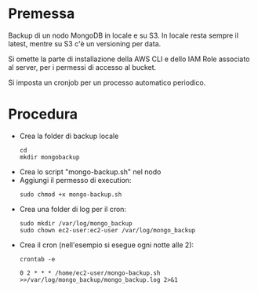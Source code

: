 # Premessa
Backup di un nodo MongoDB in locale e su S3.
In locale resta sempre il latest, mentre su S3 c'è un versioning per data.

Si omette la parte di installazione della AWS CLI e dello IAM Role associato al server, per i permessi di accesso al bucket.

Si imposta un cronjob per un processo automatico periodico.

# Procedura
- Crea la folder di backup locale
  ``` 
  cd
  mkdir mongobackup
  ```
- Crea lo script "mongo-backup.sh" nel nodo
- Aggiungi il permesso di execution:
  ``` 
  sudo chmod +x mongo-backup.sh
  ```
- Crea una folder di log per il cron:
  ```
  sudo mkdir /var/log/mongo_backup
  sudo chown ec2-user:ec2-user /var/log/mongo_backup
  ```
- Crea il cron (nell'esempio si esegue ogni notte alle 2):
  ```
  crontab -e  
  ```
  ```
  0 2 * * * /home/ec2-user/mongo-backup.sh >>/var/log/mongo_backup/mongo_backup.log 2>&1
  ```
